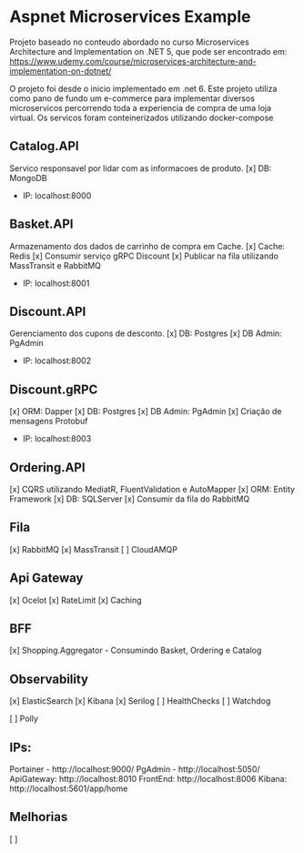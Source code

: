 # Aspnet Microservices Example

Projeto baseado no conteudo abordado no curso Microservices Architecture and Implementation on .NET 5, que pode ser encontrado em: https://www.udemy.com/course/microservices-architecture-and-implementation-on-dotnet/

O projeto foi desde o inicio implementado em .net 6.
Este projeto utiliza como pano de fundo um e-commerce para implementar diversos microservicos percorrendo toda a experiencia de compra de uma loja virtual.
Os servicos foram conteinerizados utilizando docker-compose

## Catalog.API
Servico responsavel por lidar com as informacoes de produto.
[x] DB: MongoDB
- IP: localhost:8000

## Basket.API
Armazenamento dos dados de carrinho de compra em Cache.
[x] Cache: Redis
[x] Consumir serviço gRPC Discount
[x] Publicar na fila utilizando MassTransit e RabbitMQ
- IP: localhost:8001

## Discount.API
Gerenciamento dos cupons de desconto.
[x] DB: Postgres
[x] DB Admin: PgAdmin
- IP: localhost:8002

## Discount.gRPC
[x] ORM: Dapper
[x] DB: Postgres
[x] DB Admin: PgAdmin
[x] Criação de mensagens Protobuf
- IP: localhost:8003

## Ordering.API
[x] CQRS utilizando MediatR, FluentValidation e AutoMapper
[x] ORM: Entity Framework
[x] DB: SQLServer
[x] Consumir da fila do RabbitMQ

## Fila
[x] RabbitMQ
[x] MassTransit
[ ] CloudAMQP

## Api Gateway
[x] Ocelot
[x] RateLimit
[x] Caching

## BFF
[x] Shopping.Aggregator - Consumindo Basket, Ordering e Catalog

## Observability
[x] ElasticSearch
[x] Kibana
[x] Serilog
[ ] HealthChecks
[ ] Watchdog


[ ] Polly



## IPs:
Portainer - http://localhost:9000/
PgAdmin - http://localhost:5050/
ApiGateway: http://localhost:8010
FrontEnd: http://localhost:8006
Kibana: http://localhost:5601/app/home

## Melhorias
[ ]